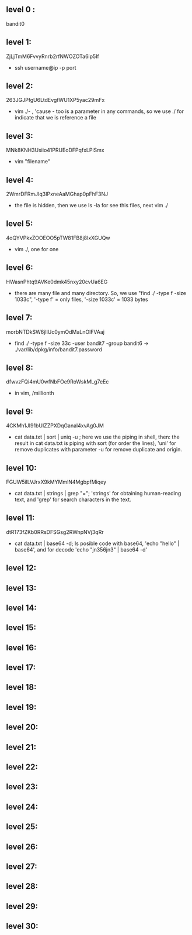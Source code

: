 ## level 0 : 
bandit0


## level 1:
ZjLjTmM6FvvyRnrb2rfNWOZOTa6ip5If

- ssh username@ip -p port


## level 2:
263JGJPfgU6LtdEvgfWU1XP5yac29mFx

- vim ./-  , 'cause - too is a parameter in any commands, so we use ./ for indicate that we is reference a file

## level 3:
MNk8KNH3Usiio41PRUEoDFPqfxLPlSmx

- vim "filename"

## level 4:
2WmrDFRmJIq3IPxneAaMGhap0pFhF3NJ

- the file is hidden, then we use ls -la for see this files, next vim ./<file>


## level 5:
4oQYVPkxZOOEOO5pTW81FB8j8lxXGUQw

- vim ./<file>, one for one

## level 6:
HWasnPhtq9AVKe0dmk45nxy20cvUa6EG

- there are many file and many directory. So, we use "find ./ -type f -size 1033c", '-type f' = only files, '-size 1033c' = 1033 bytes

## level 7:
morbNTDkSW6jIlUc0ymOdMaLnOlFVAaj

- find ./ -type f -size 33c -user bandit7 -group bandit6 -> ./var/lib/dpkg/info/bandit7.password

## level 8:
dfwvzFQi4mU0wfNbFOe9RoWskMLg7eEc

- in vim, /millionth

## level 9:
4CKMh1JI91bUIZZPXDqGanal4xvAg0JM

- cat data.txt | sort | uniq -u ; here we use the piping in shell, then: the result in cat data.txt is piping with sort (for order the lines), 'uni' for remove duplicates with parameter -u for remove duplicate and origin.


## level 10:
FGUW5ilLVJrxX9kMYMmlN4MgbpfMiqey

- cat data.txt | strings | grep "="; 'strings' for obtaining human-reading text, and 'grep' for search characters in the text.

## level 11:
dtR173fZKb0RRsDFSGsg2RWnpNVj3qRr

- cat data.txt | base64 -d; Is posible code with base64, 'echo "hello" | base64', and for decode 'echo "jn356jn3" | base64 -d'

## level 12:

## level 13:

## level 14:

## level 15:

## level 16:

## level 17:

## level 18:

## level 19:

## level 20:

## level 21:

## level 22:

## level 23:

## level 24:

## level 25:

## level 26:

## level 27:

## level 28:

## level 29:

## level 30:

